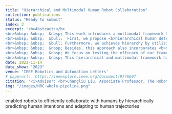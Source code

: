 ```yaml
---
title: "Hierarchical and Multimodal Human Robot Collaboration"
collection: publications
status: "Ready to submit"
index: 2
excerpt: '<b>Abstract:</b>
<br>&nbsp; &nbsp;  &nbsp; This work introduces a multimodal framework that enables robots to efficiently collaborate with humans by hierarchically predicting human intentions and adapting to human trajectories. The framework perceives both speech and vision signals, promoting robustness of the framework. The hierarchy is demonstrated in two aspects. 
<br>&nbsp; &nbsp;  &bull;  First, we propose <b>hierarchical human detection through distance estimation</b>, which effectively eliminates potential interferences. This method significantly <b>boosts the precision of low-level human intention recognition</b>. 
<br>&nbsp; &nbsp;  &bull; Furthermore, we achieves hierarchy by utilizing previous intentions to predict future plannings and using predicted plannings to predict next-step human intentions. This approach involves the <b>decomposition of high-level planning into a series of sub-intentions</b>. This approch offers a more structured and efficient approach for robots to understand human intententions and interact with humans. 
<br>&nbsp; &nbsp;  &nbsp; Besides, this approach also incorporates <b>trajectory adaptation</b> in intention prediction module, enabling robots to adapt to diffenrent human behaviors, thus promoting the robustness and adaptation abilities of our framework.
<br>&nbsp; &nbsp;  &nbsp; We focus on testing the efficacy of our framework by doing user studies, dedicating to building a more user-friendly human-robot collaboration system.
<br>&nbsp; &nbsp;  &nbsp; This hierarchical and multimodal framework has notable benefits. It substantially <b>enhances human-robot collaboration efficiency</b>, resulting in interactions that are <b>more robust, convenient, and intuitive</b>. This research contributes to the advancement of human-robot interaction and holds promise for a wide range of applications in robotics and automation.'
date: 2023-11-14
date_show: "2023"
venue: 'IEEE Robotics and Automation Letters'
# paperurl: 'https://ieeexplore.ieee.org/document/9776607'
citation: '<i>Advisor: <br>Changliu Liu, Associate Professor, The Robotics Institute, CMU</i>' 
img: "/images/HRC-whole-pipeline.png"
---
```


enabled robots to efficiently collaborate with humans by
hierarchically predicting human intentions and adapting to human trajectories